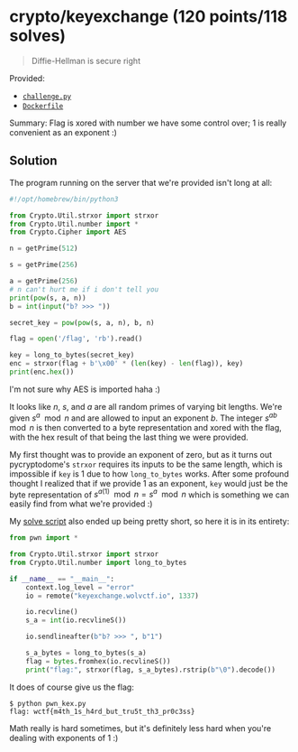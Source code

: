 # crypto/keyexchange (120 points/118 solves)

> Diffie-Hellman is secure right

Provided:
- [`challenge.py`](provided/challenge.py)
- [`Dockerfile`](provided/Dockerfile)

Summary: Flag is xored with number we have some control over; 1 is really convenient as an exponent :)

## Solution

The program running on the server that we're provided isn't long at all:

```python
#!/opt/homebrew/bin/python3

from Crypto.Util.strxor import strxor
from Crypto.Util.number import *
from Crypto.Cipher import AES

n = getPrime(512)

s = getPrime(256)

a = getPrime(256)
# n can't hurt me if i don't tell you
print(pow(s, a, n))
b = int(input("b? >>> "))

secret_key = pow(pow(s, a, n), b, n)

flag = open('/flag', 'rb').read()

key = long_to_bytes(secret_key)
enc = strxor(flag + b'\x00' * (len(key) - len(flag)), key)
print(enc.hex())
```

I'm not sure why AES is imported haha :)

It looks like $n$, $s$, and $a$ are all random primes of varying bit lengths.
We're given $s^a \mod n$ and are allowed to input an exponent $b$.
The integer $s^{ab} \mod n$ is then converted to a byte representation and xored with the flag, with the hex result of that being the last thing we were provided.

My first thought was to provide an exponent of zero, but as it turns out pycryptodome's `strxor` requires its inputs to be the same length, which is impossible if `key` is 1 due to how `long_to_bytes` works.
After some profound thought I realized that if we provide 1 as an exponent, `key` would just be the byte representation of $s^{a(1)} \mod n = s^a \mod n$ which is something we can easily find from what we're provided :)

My [solve script](pwn_kex.py) also ended up being pretty short, so here it is in its entirety:

```python
from pwn import *

from Crypto.Util.strxor import strxor
from Crypto.Util.number import long_to_bytes

if __name__ == "__main__":
    context.log_level = "error"
    io = remote("keyexchange.wolvctf.io", 1337)

    io.recvline()
    s_a = int(io.recvlineS())

    io.sendlineafter(b"b? >>> ", b"1")

    s_a_bytes = long_to_bytes(s_a)
    flag = bytes.fromhex(io.recvlineS())
    print("flag:", strxor(flag, s_a_bytes).rstrip(b"\0").decode())
```

It does of course give us the flag:

```shell
$ python pwn_kex.py
flag: wctf{m4th_1s_h4rd_but_tru5t_th3_pr0c3ss}
```

Math really is hard sometimes, but it's definitely less hard when you're dealing with exponents of 1 :)